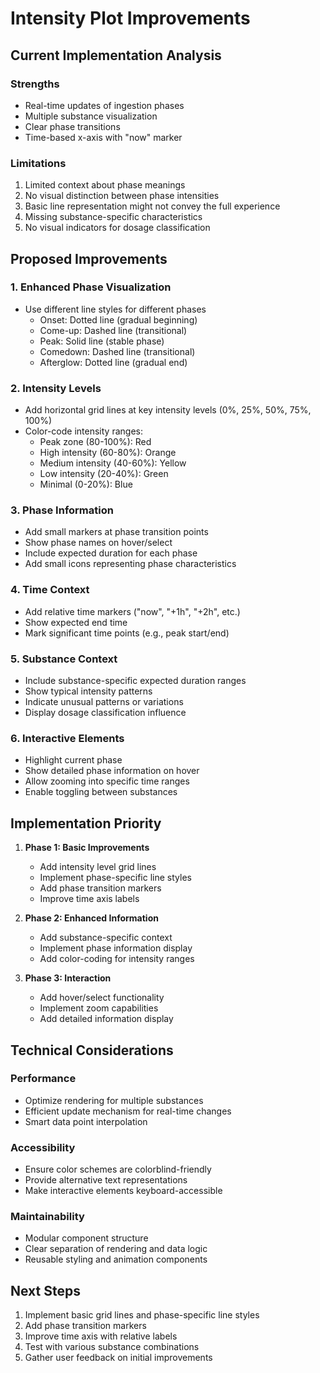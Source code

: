 # Intensity Plot Improvements

## Current Implementation Analysis

### Strengths
- Real-time updates of ingestion phases
- Multiple substance visualization
- Clear phase transitions
- Time-based x-axis with "now" marker

### Limitations
1. Limited context about phase meanings
2. No visual distinction between phase intensities
3. Basic line representation might not convey the full experience
4. Missing substance-specific characteristics
5. No visual indicators for dosage classification

## Proposed Improvements

### 1. Enhanced Phase Visualization
- Use different line styles for different phases
  - Onset: Dotted line (gradual beginning)
  - Come-up: Dashed line (transitional)
  - Peak: Solid line (stable phase)
  - Comedown: Dashed line (transitional)
  - Afterglow: Dotted line (gradual end)

### 2. Intensity Levels
- Add horizontal grid lines at key intensity levels (0%, 25%, 50%, 75%, 100%)
- Color-code intensity ranges:
  - Peak zone (80-100%): Red
  - High intensity (60-80%): Orange
  - Medium intensity (40-60%): Yellow
  - Low intensity (20-40%): Green
  - Minimal (0-20%): Blue

### 3. Phase Information
- Add small markers at phase transition points
- Show phase names on hover/select
- Include expected duration for each phase
- Add small icons representing phase characteristics

### 4. Time Context
- Add relative time markers ("now", "+1h", "+2h", etc.)
- Show expected end time
- Mark significant time points (e.g., peak start/end)

### 5. Substance Context
- Include substance-specific expected duration ranges
- Show typical intensity patterns
- Indicate unusual patterns or variations
- Display dosage classification influence

### 6. Interactive Elements
- Highlight current phase
- Show detailed phase information on hover
- Allow zooming into specific time ranges
- Enable toggling between substances

## Implementation Priority

1. **Phase 1: Basic Improvements**
   - Add intensity level grid lines
   - Implement phase-specific line styles
   - Add phase transition markers
   - Improve time axis labels

2. **Phase 2: Enhanced Information**
   - Add substance-specific context
   - Implement phase information display
   - Add color-coding for intensity ranges

3. **Phase 3: Interaction**
   - Add hover/select functionality
   - Implement zoom capabilities
   - Add detailed information display

## Technical Considerations

### Performance
- Optimize rendering for multiple substances
- Efficient update mechanism for real-time changes
- Smart data point interpolation

### Accessibility
- Ensure color schemes are colorblind-friendly
- Provide alternative text representations
- Make interactive elements keyboard-accessible

### Maintainability
- Modular component structure
- Clear separation of rendering and data logic
- Reusable styling and animation components

## Next Steps

1. Implement basic grid lines and phase-specific line styles
2. Add phase transition markers
3. Improve time axis with relative labels
4. Test with various substance combinations
5. Gather user feedback on initial improvements
